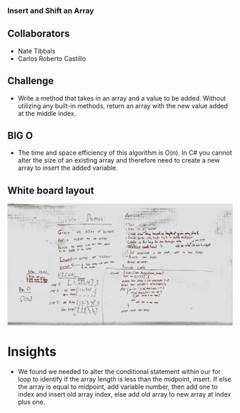 ### Insert and Shift an Array

## Collaborators
- Nate Tibbals
- Carlos Roberto Castillo


## Challenge

- Write a method that takes in an array and a value to be added. Without utilizing any built-in methods, return an array with the new value added at the middle index.

## BIG O

- The time and space efficiency of this algorithm is O(n). In C# you cannot alter the size of an existing array and therefore need to create a new array to insert the added variable.

## White board layout

![SCREENSHOT](https://github.com/ntibbals/data-structures-and-algorithms/blob/master/assets/array_shift.JPG)

# Insights

- We found we needed to alter the conditional statement within our for loop to identify if the array length is less than the midpoint, insert. If else the array is equal to midpoint, add variable number, then add one to index and insert old array index, else add old array to new array at index plus one.
